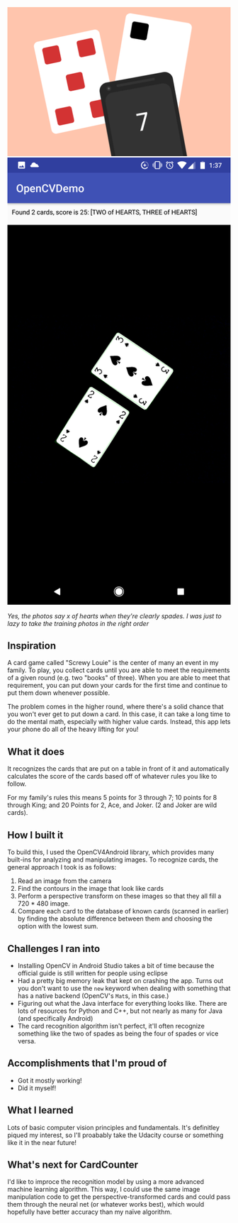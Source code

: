 ![Cover Photo](/CardCounter_2x.png)
![Eight, Three, and Six of Spades](/Screenshot_20171105-013740.png)

*Yes, the photos say x of hearts when they're clearly spades. I was just to lazy to take the training photos in the right order*

## Inspiration
A card game called "Screwy Louie" is the center of many an event in my family. To play, you collect cards until you are able to meet the requirements of a given round (e.g. two "books" of three). When you are able to meet that requirement, you can put down your cards for the first time and continue to put them down whenever possible.

The problem comes in the higher round, where there's a solid chance that you won't ever get to put down a card. In this case, it can take a long time to do the mental math, especially with higher value cards. Instead, this app lets your phone do all of the heavy lifting for you!

## What it does
It recognizes the cards that are put on a table in front of it and automatically calculates the score of the cards based off of whatever rules you like to follow. 

For my family's rules this means 5 points for 3 through 7; 10 points for 8 through King; and 20 Points for 2, Ace, and Joker. (2 and Joker are wild cards).

## How I built it
To build this, I used the OpenCV4Android library, which provides many built-ins for analyzing and manipulating images. To recognize cards, the general approach I took is as follows:
1. Read an image from the camera
2. Find the contours in the image that look like cards
3. Perform a perspective transform on these images so that they all fill a 720 * 480 image.
4. Compare each card to the database of known cards (scanned in earlier) by finding the absolute difference between them and choosing the option with the lowest sum.

## Challenges I ran into
- Installing OpenCV in Android Studio takes a bit of time because the official guide is still written for people using eclipse
- Had a pretty big memory leak that kept on crashing the app. Turns out you don't want to use the `new` keyword when dealing with something that has a native backend (OpenCV's `Mat`s, in this case.)
- Figuring out what the Java interface for everything looks like. There are lots of resources for Python and C++, but not nearly as many for Java (and specifically Android)
- The card recognition algorithm isn't perfect, it'll often recognize something like the two of spades as being the four of spades or vice versa.

## Accomplishments that I'm proud of
- Got it mostly working!
- Did it myself!

## What I learned
Lots of basic computer vision principles and fundamentals. It's definitley piqued my interest, so I'll proabably take the Udacity course or something like it in the near future!

## What's next for CardCounter
I'd like to improce the recognition model by using a more advanced machine learning algorithm. This way, I could use the same image manipulation code to get the perspective-transformed cards and could pass them through the neural net (or whatever works best), which would hopefully have better accuracy than my naïve algorithm.
